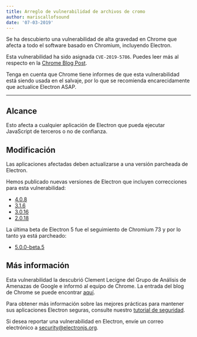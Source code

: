 ```yaml
---
title: Arreglo de vulnerabilidad de archivos de cromo
author: mariscallofsound
date: '07-03-2019'
---
```


Se ha descubierto una vulnerabilidad de alta gravedad en Chrome que afecta a todo el software basado en Chromium, incluyendo Electron.

Esta vulnerabilidad ha sido asignada `CVE-2019-5786`.  Puedes leer más al respecto en la [Chrome Blog Post](https://chromereleases.googleblog.com/2019/03/stable-channel-update-for-desktop.html).

Tenga en cuenta que Chrome tiene informes de que esta vulnerabilidad está siendo usada en el salvaje, por lo que se recomienda encarecidamente que actualice Electron ASAP.

---

## Alcance

Esto afecta a cualquier aplicación de Electron que pueda ejecutar JavaScript de terceros o no de confianza.

## Modificación

Las aplicaciones afectadas deben actualizarse a una versión parcheada de Electron.

Hemos publicado nuevas versiones de Electron que incluyen correcciones para esta vulnerabilidad:
  * [4.0.8](https://github.com/electron/electron/releases/tag/v4.0.8)
  * [3.1.6](https://github.com/electron/electron/releases/tag/v3.1.6)
  * [3.0.16](https://github.com/electron/electron/releases/tag/v3.0.16)
  * [2.0.18](https://github.com/electron/electron/releases/tag/v2.0.18)

La última beta de Electron 5 fue el seguimiento de Chromium 73 y por lo tanto ya está parcheado:
  * [5.0.0-beta.5](https://github.com/electron/electron/releases/tag/v5.0.0-beta.5)

## Más información

Esta vulnerabilidad la descubrió Clement Lecigne del Grupo de Análisis de Amenazas de Google e informó al equipo de Chrome.  La entrada del blog de Chrome se puede encontrar [aquí](https://chromereleases.googleblog.com/2019/03/stable-channel-update-for-desktop.html).

Para obtener más información sobre las mejores prácticas para mantener sus aplicaciones Electron seguras, consulte nuestro [tutorial de seguridad](https://electronjs.org/docs/tutorial/security).

Si desea reportar una vulnerabilidad en Electron, envíe un correo electrónico a security@electronjs.org.
